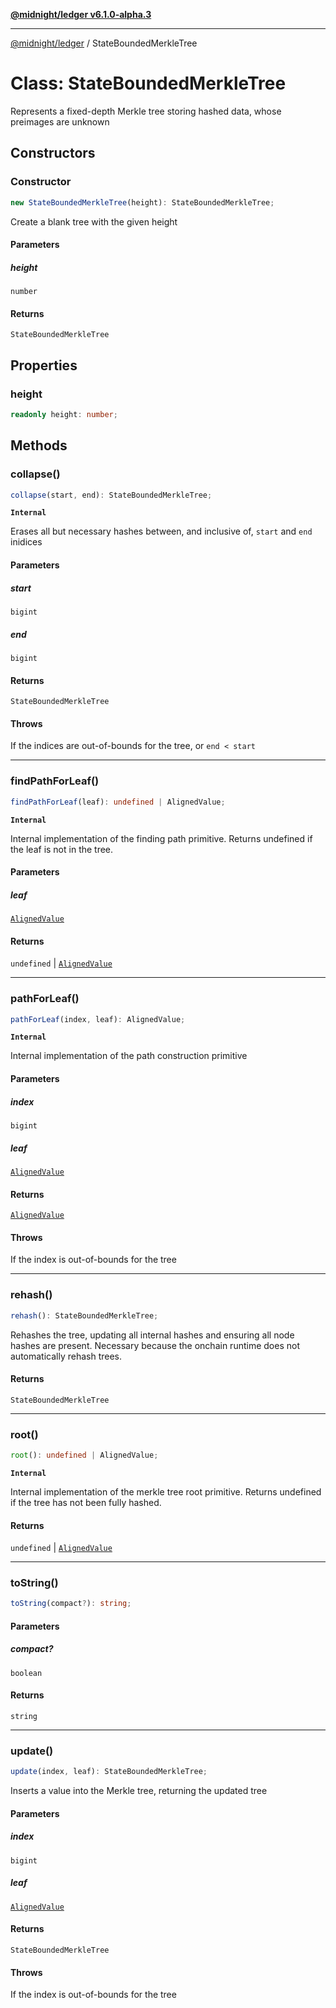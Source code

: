 [**@midnight/ledger v6.1.0-alpha.3**](../README.md)

***

[@midnight/ledger](../globals.md) / StateBoundedMerkleTree

# Class: StateBoundedMerkleTree

Represents a fixed-depth Merkle tree storing hashed data, whose preimages
are unknown

## Constructors

### Constructor

```ts
new StateBoundedMerkleTree(height): StateBoundedMerkleTree;
```

Create a blank tree with the given height

#### Parameters

##### height

`number`

#### Returns

`StateBoundedMerkleTree`

## Properties

### height

```ts
readonly height: number;
```

## Methods

### collapse()

```ts
collapse(start, end): StateBoundedMerkleTree;
```

**`Internal`**

Erases all but necessary hashes between, and inclusive of, `start` and
`end` inidices

#### Parameters

##### start

`bigint`

##### end

`bigint`

#### Returns

`StateBoundedMerkleTree`

#### Throws

If the indices are out-of-bounds for the tree, or `end < start`

***

### findPathForLeaf()

```ts
findPathForLeaf(leaf): undefined | AlignedValue;
```

**`Internal`**

Internal implementation of the finding path primitive.
Returns undefined if the leaf is not in the tree.

#### Parameters

##### leaf

[`AlignedValue`](../type-aliases/AlignedValue.md)

#### Returns

`undefined` \| [`AlignedValue`](../type-aliases/AlignedValue.md)

***

### pathForLeaf()

```ts
pathForLeaf(index, leaf): AlignedValue;
```

**`Internal`**

Internal implementation of the path construction primitive

#### Parameters

##### index

`bigint`

##### leaf

[`AlignedValue`](../type-aliases/AlignedValue.md)

#### Returns

[`AlignedValue`](../type-aliases/AlignedValue.md)

#### Throws

If the index is out-of-bounds for the tree

***

### rehash()

```ts
rehash(): StateBoundedMerkleTree;
```

Rehashes the tree, updating all internal hashes and ensuring all
node hashes are present. Necessary because the onchain runtime does
not automatically rehash trees.

#### Returns

`StateBoundedMerkleTree`

***

### root()

```ts
root(): undefined | AlignedValue;
```

**`Internal`**

Internal implementation of the merkle tree root primitive.
Returns undefined if the tree has not been fully hashed.

#### Returns

`undefined` \| [`AlignedValue`](../type-aliases/AlignedValue.md)

***

### toString()

```ts
toString(compact?): string;
```

#### Parameters

##### compact?

`boolean`

#### Returns

`string`

***

### update()

```ts
update(index, leaf): StateBoundedMerkleTree;
```

Inserts a value into the Merkle tree, returning the updated tree

#### Parameters

##### index

`bigint`

##### leaf

[`AlignedValue`](../type-aliases/AlignedValue.md)

#### Returns

`StateBoundedMerkleTree`

#### Throws

If the index is out-of-bounds for the tree
